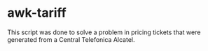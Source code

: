 # awk-tariff
This script was done to solve a problem in pricing tickets that were generated from a Central Telefonica Alcatel.

